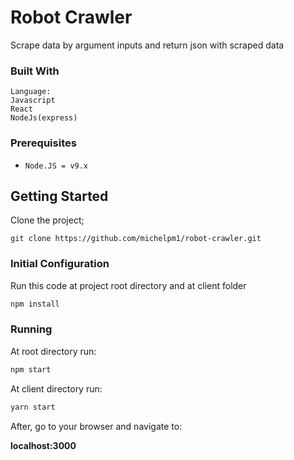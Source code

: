 Robot Crawler
============

Scrape data by argument inputs and return json with scraped data

### Built With
```
Language:
Javascript
React
NodeJs(express)
```

### Prerequisites

- `Node.JS = v9.x`

## Getting Started

Clone the project;
```
git clone https://github.com/michelpm1/robot-crawler.git
```

### Initial Configuration

Run this code at project root directory and at client folder
```bash
npm install
```


### Running

At root directory run:
```bash
npm start
```

At client directory run:
```bash
yarn start
```
After, go to your browser and navigate to:

**localhost:3000**


 


